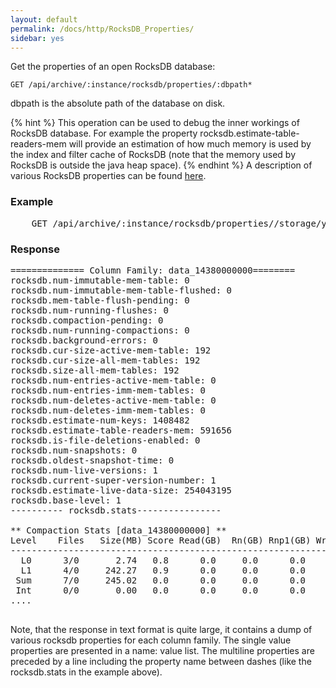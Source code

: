 ```yaml
---
layout: default
permalink: /docs/http/RocksDB_Properties/
sidebar: yes
---
```


Get the properties of an open RocksDB database:

    GET /api/archive/:instance/rocksdb/properties/:dbpath*
 
dbpath is the absolute path of the database on disk.

{% hint %}
This operation can be used to debug the inner workings of RocksDB database. For example the property rocksdb.estimate-table-readers-mem will provide an estimation of how much memory is used by the index and filter cache of RocksDB (note that the memory used by RocksDB is outside the java heap space).
{% endhint %}
A description of various RocksDB properties can be found [here](https://github.com/facebook/rocksdb/blob/master/include/rocksdb/db.h).

### Example

<pre class="header">
    GET /api/archive/:instance/rocksdb/properties//storage/yamcs-data/yops/ParameterArchive
</pre>

### Response

<pre>
============== Column Family: data_14380000000========
rocksdb.num-immutable-mem-table: 0
rocksdb.num-immutable-mem-table-flushed: 0
rocksdb.mem-table-flush-pending: 0
rocksdb.num-running-flushes: 0
rocksdb.compaction-pending: 0
rocksdb.num-running-compactions: 0
rocksdb.background-errors: 0
rocksdb.cur-size-active-mem-table: 192
rocksdb.cur-size-all-mem-tables: 192
rocksdb.size-all-mem-tables: 192
rocksdb.num-entries-active-mem-table: 0
rocksdb.num-entries-imm-mem-tables: 0
rocksdb.num-deletes-active-mem-table: 0
rocksdb.num-deletes-imm-mem-tables: 0
rocksdb.estimate-num-keys: 1408482
rocksdb.estimate-table-readers-mem: 591656
rocksdb.is-file-deletions-enabled: 0
rocksdb.num-snapshots: 0
rocksdb.oldest-snapshot-time: 0
rocksdb.num-live-versions: 1
rocksdb.current-super-version-number: 1
rocksdb.estimate-live-data-size: 254043195
rocksdb.base-level: 1
---------- rocksdb.stats----------------

** Compaction Stats [data_14380000000] **
Level    Files   Size(MB) Score Read(GB)  Rn(GB) Rnp1(GB) Write(GB) Wnew(GB) Moved(GB) W-Amp Rd(MB/s) Wr(MB/s) Comp(sec) Comp(cnt) Avg(sec) KeyIn KeyDrop
---------------------------------------------------------------------------------------------------------------------------------------------------------------------
  L0      3/0       2.74   0.8      0.0     0.0      0.0       0.0      0.0       0.0   0.0      0.0      0.0         0         0    0.000       0      0
  L1      4/0     242.27   0.9      0.0     0.0      0.0       0.0      0.0       0.0   0.0      0.0      0.0         0         0    0.000       0      0
 Sum      7/0     245.02   0.0      0.0     0.0      0.0       0.0      0.0       0.0   0.0      0.0      0.0         0         0    0.000       0      0
 Int      0/0       0.00   0.0      0.0     0.0      0.0       0.0      0.0       0.0   0.0      0.0      0.0         0         0    0.000       0      0
....

</pre>

Note, that the response in text format is quite large, it contains a dump of various rocksdb properties for each column family. The single value properties are presented in a name: value list. The multiline properties are preceded by a line including the property name between dashes (like the rocksdb.stats in the example above).